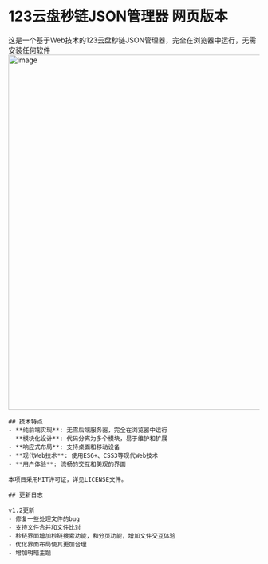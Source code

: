 # 123云盘秒链JSON管理器  网页版本


这是一个基于Web技术的123云盘秒链JSON管理器，完全在浏览器中运行，无需安装任何软件
<img width="1211" height="711" alt="image" src="https://github.com/user-attachments/assets/44bd608e-0cc9-4aeb-b313-991ec411e4f1" />


```
## 技术特点
- **纯前端实现**: 无需后端服务器，完全在浏览器中运行
- **模块化设计**: 代码分离为多个模块，易于维护和扩展
- **响应式布局**: 支持桌面和移动设备
- **现代Web技术**: 使用ES6+、CSS3等现代Web技术
- **用户体验**: 流畅的交互和美观的界面

本项目采用MIT许可证，详见LICENSE文件。

## 更新日志

v1.2更新
- 修复一些处理文件的bug
- 支持文件合并和文件比对
- 秒链界面增加秒链搜索功能，和分页功能，增加文件交互体验
- 优化界面布局使其更加合理
- 增加明暗主题
